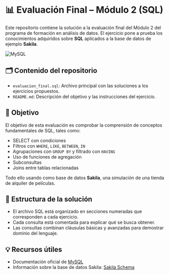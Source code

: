 # 📊 Evaluación Final – Módulo 2 (SQL)

Este repositorio contiene la solución a la evaluación final del Módulo 2 del programa de formación en análisis de datos. El ejercicio pone a prueba los conocimientos adquiridos sobre **SQL** aplicados a la base de datos de ejemplo **Sakila**.

![MySQL](https://img.shields.io/badge/mysql-4479A1.svg?style=for-the-badge&logo=mysql&logoColor=white)

## 🗂️ Contenido del repositorio

- `evaluacion_final.sql`: Archivo principal con las soluciones a los ejercicios propuestos.
- `README.md`: Descripción del objetivo y las instrucciones del ejercicio.

## 🧠 Objetivo

El objetivo de esta evaluación es comprobar la comprensión de conceptos fundamentales de SQL, tales como:

- SELECT con condiciones
- Filtros con `WHERE`, `LIKE`, `BETWEEN`, `IN`
- Agrupaciones con `GROUP BY` y filtrado con `HAVING`
- Uso de funciones de agregación
- Subconsultas
- Joins entre tablas relacionadas

Todo ello usando como base de datos **Sakila**, una simulación de una tienda de alquiler de películas.

## 📌 Estructura de la solución

- El archivo SQL está organizado en secciones numeradas que corresponden a cada ejercicio.  
- Cada consulta está comentada para explicar qué se busca obtener.  
- Las consultas combinan cláusulas básicas y avanzadas para demostrar dominio del lenguaje.

## 💡 Recursos útiles

- Documentación oficial de [MySQL](https://dev.mysql.com/doc/)  
- Información sobre la base de datos Sakila: [Sakila Schema](https://dev.mysql.com/doc/sakila/en/sakila-structure.html)  